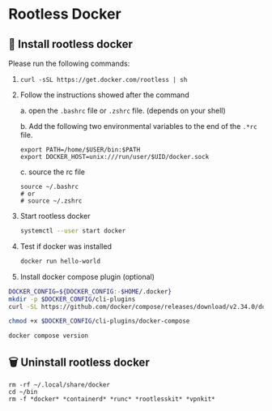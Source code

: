# Rootless Docker



## 📲 Install rootless docker

Please run the following commands:

1. `curl -sSL https://get.docker.com/rootless | sh`
2. Follow the instructions showed after the command

    a. open the `.bashrc` file or `.zshrc` file. (depends on your shell)

    b. Add the following two environmental variables to the end of the `.*rc` file.

    ```shell
    export PATH=/home/$USER/bin:$PATH
    export DOCKER_HOST=unix:///run/user/$UID/docker.sock
    ```

    c. source the rc file

    ```shell
    source ~/.bashrc
    # or
    # source ~/.zshrc
    ```

4. Start rootless docker

    ```bash
    systemctl --user start docker
    ```

5. Test if docker was installed

    ```bash
    docker run hello-world
    ```
6. Install docker compose plugin (optional)

```bash
DOCKER_CONFIG=${DOCKER_CONFIG:-$HOME/.docker}
mkdir -p $DOCKER_CONFIG/cli-plugins
curl -SL https://github.com/docker/compose/releases/download/v2.34.0/docker-compose-linux-x86_64 -o $DOCKER_CONFIG/cli-plugins/docker-compose
```

```bash
chmod +x $DOCKER_CONFIG/cli-plugins/docker-compose
```

```bash
docker compose version
```

## 🗑️ Uninstall rootless docker

```shell
rm -rf ~/.local/share/docker
cd ~/bin
rm -f *docker* *containerd* *runc* *rootlesskit* *vpnkit*
```
